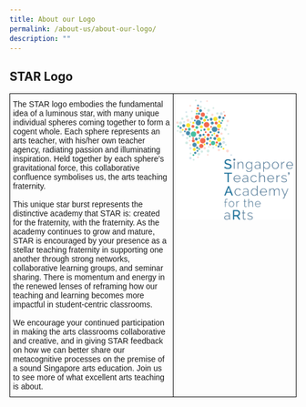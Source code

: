 ```yaml
---
title: About our Logo
permalink: /about-us/about-our-logo/
description: ""
---
```

## STAR Logo

<style type="text/css">
.tg  {border-collapse:collapse;border-spacing:0;}
.tg td{border-color:black;border-style:solid;border-width:1px;font-family:Arial, sans-serif;font-size:14px;
  overflow:hidden;padding:10px 5px;word-break:normal;}
.tg th{border-color:black;border-style:solid;border-width:1px;font-family:Arial, sans-serif;font-size:14px;
  font-weight:normal;overflow:hidden;padding:10px 5px;word-break:normal;}
.tg .tg-0lax{text-align:left;vertical-align:top}
</style>
<table class="tg">
<thead>
  <tr>
    <td class="tg-0lax">The STAR logo embodies the fundamental idea of a luminous star, with many unique individual spheres coming together to form a cogent whole. Each sphere represents an arts teacher, with his/her own teacher agency, radiating passion and illuminating inspiration. Held together by each sphere’s gravitational force, this collaborative confluence symbolises us, the arts teaching fraternity.
<br><br>
This unique star burst represents the distinctive academy that STAR is: created for the fraternity, with the fraternity. As the academy continues to grow and mature, STAR is encouraged by your presence as a stellar teaching fraternity in supporting one another through strong networks, collaborative learning groups, and seminar sharing. There is momentum and energy in the renewed lenses of reframing how our teaching and learning becomes more impactful in student-centric classrooms.
<br><br>
We encourage your continued participation in making the arts classrooms collaborative and creative, and in giving STAR feedback on how we can better share our metacognitive processes on the premise of a sound Singapore arts education. Join us to see more of what excellent arts teaching is about.</td>
    <td class="tg-0lax"><img src="/images/star-logo.png" 
         style="width:3200px"/>
		</td>
  </tr>
</thead>
</table>